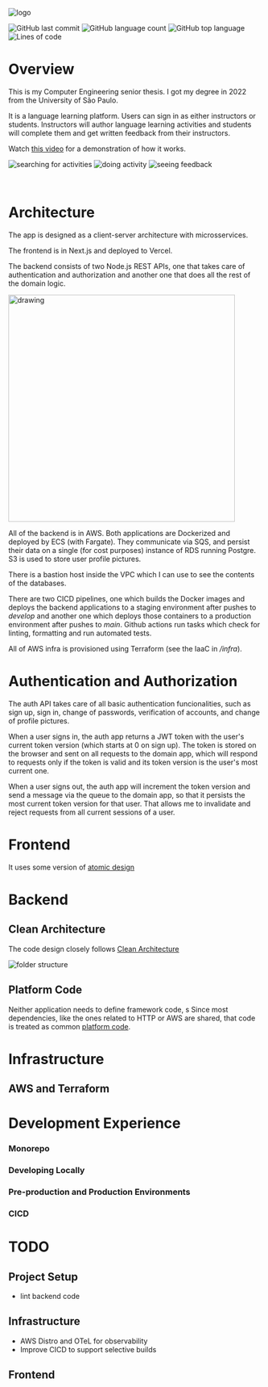 ![logo](img/readme_logo.png)

![GitHub last commit](https://img.shields.io/github/last-commit/iago-srm/language-app)
![GitHub language count](https://img.shields.io/github/languages/count/iago-srm/language-app)
![GitHub top language](https://img.shields.io/github/languages/top/iago-srm/language-app)
![Lines of code](https://img.shields.io/tokei/lines/github/iago-srm/language-app)

# Overview

This is my Computer Engineering senior thesis. I got my degree in 2022 from the University of São Paulo.

It is a language learning platform. Users can sign in as either instructors or students. Instructors will author language learning activities and students will complete them and get written feedback from their instructors.

Watch [this video](https://youtu.be/FuYyzwA2rWM) for a demonstration of how it works.

![searching for activities](img/4.3.png)
![doing activity](img/4.4.2.png)
![seeing feedback](img/4.6.3.png)

<div>
  <img src="https://img.shields.io/badge/Next-black?style=for-the-badge&logo=next.js&logoColor=white" alt="" />
  <img src="https://img.shields.io/badge/TypeScript-007ACC?style=for-the-badge&logo=typescript&logoColor=white" alt="" />
  <img src="https://img.shields.io/badge/Node.js-339933?style=for-the-badge&logo=nodedotjs&logoColor=white" alt="" />
    <img src="https://img.shields.io/badge/postgres-%23316192.svg?style=for-the-badge&logo=postgresql&logoColor=white" alt="" />
  <img src="https://img.shields.io/badge/docker-%230db7ed.svg?style=for-the-badge&logo=docker&logoColor=white" alt="" />
  <img src="https://img.shields.io/badge/terraform-%235835CC.svg?style=for-the-badge&logo=terraform&logoColor=white" alt="" />
  <img src="https://img.shields.io/badge/AWS-%23FF9900.svg?style=for-the-badge&logo=amazon-aws&logoColor=white" alt="" />
  <img src="https://img.shields.io/badge/github%20actions-%232671E5.svg?style=for-the-badge&logo=githubactions&logoColor=white" alt="" />

</div>

# Architecture

The app is designed as a client-server architecture with microsservices.

The frontend is in Next.js and deployed to Vercel.

The backend consists of two Node.js REST APIs, one that takes care of authentication and authorization and another one that does all the rest of the domain logic.

<img src="img/simplified-architecture.png" alt="drawing" width="450"/>

All of the backend is in AWS. Both applications are Dockerized and deployed by ECS (with Fargate). They communicate via SQS, and persist their data on a single (for cost purposes) instance of RDS running Postgre. S3 is used to store user profile pictures.

There is a bastion host inside the VPC which I can use to see the contents of the databases.

There are two CICD pipelines, one which builds the Docker images and deploys the backend applications to a staging environment after pushes to _develop_ and another one which deploys those containers to a production environment after pushes to _main_. Github actions run tasks which check for linting, formatting and run automated tests.

All of AWS infra is provisioned using Terraform (see the IaaC in _/infra_).

# Authentication and Authorization

The auth API takes care of all basic authentication funcionalities, such as sign up, sign in, change of passwords, verification of accounts, and change of profile pictures.

When a user signs in, the auth app returns a JWT token with the user's current token version (which starts at 0 on sign up). The token is stored on the browser and sent on all requests to the domain app, which will respond to requests only if the token is valid and its token version is the user's most current one.

When a user signs out, the auth app will increment the token version and send a message via the queue to the domain app, so that it persists the most current token version for that user. That allows me to invalidate and reject requests from all current sessions of a user.

# Frontend

It uses some version of [atomic design](https://atomicdesign.bradfrost.com/chapter-2/)

# Backend

## Clean Architecture

The code design closely follows [Clean Architecture](https://blog.cleancoder.com/uncle-bob/2012/08/13/the-clean-architecture.html)

![folder structure](img/clean-arch.png)

## Platform Code

Neither application needs to define framework code, s
Since most dependencies, like the ones related to HTTP or AWS are shared, that code is treated as common [platform code](https://softwareengineeringdaily.com/2020/02/13/setting-the-stage-for-platform-engineering/).

# Infrastructure

## AWS and Terraform

# Development Experience

### Monorepo

### Developing Locally

### Pre-production and Production Environments

### CICD

# TODO

## Project Setup

- lint backend code

## Infrastructure

- AWS Distro and OTeL for observability
- Improve CICD to support selective builds

## Frontend
